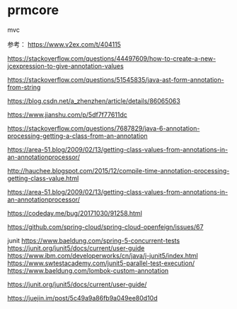 # prmcore
mvc

参考：
https://www.v2ex.com/t/404115

https://stackoverflow.com/questions/44497609/how-to-create-a-new-jcexpression-to-give-annotation-values

https://stackoverflow.com/questions/51545835/java-ast-form-annotation-from-string

https://blog.csdn.net/a_zhenzhen/article/details/86065063

https://www.jianshu.com/p/5df7f77611dc

https://stackoverflow.com/questions/7687829/java-6-annotation-processing-getting-a-class-from-an-annotation


https://area-51.blog/2009/02/13/getting-class-values-from-annotations-in-an-annotationprocessor/

http://hauchee.blogspot.com/2015/12/compile-time-annotation-processing-getting-class-value.html


https://area-51.blog/2009/02/13/getting-class-values-from-annotations-in-an-annotationprocessor/

https://codeday.me/bug/20171030/91258.html


https://github.com/spring-cloud/spring-cloud-openfeign/issues/67


junit
https://www.baeldung.com/spring-5-concurrent-tests
https://junit.org/junit5/docs/current/user-guide
https://www.ibm.com/developerworks/cn/java/j-junit5/index.html
https://www.swtestacademy.com/junit5-parallel-test-execution/
https://www.baeldung.com/lombok-custom-annotation

https://junit.org/junit5/docs/current/user-guide/





https://juejin.im/post/5c49a9a86fb9a049ee80d10d